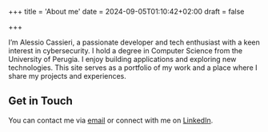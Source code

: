 +++
title = 'About me'
date = 2024-09-05T01:10:42+02:00
draft = false

+++

I’m Alessio Cassieri, a passionate developer and tech enthusiast with a keen interest in cybersecurity. 
I hold a degree in Computer Science from the University of Perugia. 
I enjoy building applications and exploring new technologies. 
This site serves as a portfolio of my work and a place where I share my projects and experiences.

## Get in Touch

You can contact me via [email](mailto:alessio.cassieri@protonmail.com) or connect with me on [LinkedIn](https://www.linkedin.com/in/alessio-cassieri-7424042b5/).